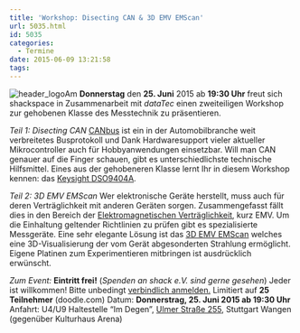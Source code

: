 ```yaml
---
title: 'Workshop: Disecting CAN & 3D EMV EMScan'
url: 5035.html
id: 5035
categories:
  - Termine
date: 2015-06-09 13:21:58
tags:
---
```


![header_logo](https://blog.shackspace.de/wp-content/uploads/2015/06/header_logo.gif)Am **Donnerstag** den **25\. Juni** 2015 ab **19:30 Uhr** freut sich shackspace in Zusammenarbeit mit _dataTec_ einen zweiteiligen Workshop zur gehobenen Klasse des Messtechnik zu präsentieren.

_Teil 1: Disecting CAN_
[CANbus](https://de.wikipedia.org/wiki/Controller_Area_Network) ist ein in der Automobilbranche weit verbreitetes Busprotokoll und Dank Hardwaresupport vieler aktueller Mikrocontroller auch für Hobbyanwendungen einsetzbar. Will man CAN genauer auf die Finger schauen, gibt es unterschiedlichste technische Hilfsmittel. Eines aus der gehobeneren Klasse lernt Ihr in diesem Workshop kennen: das [Keysight DSO9404A](http://www.datatec.de/Keysight-Oszilloskop-DSO9404a.htm).

_Teil 2: 3D EMV EMScan_
Wer elektronische Geräte herstellt, muss auch für deren Verträglichkeit mit anderen Geräten sorgen. Zusammengefasst fällt dies in den Bereich der [Elektromagnetischen Verträglichkeit](https://de.wikipedia.org/wiki/Elektromagnetische_Vertr%C3%A4glichkeit), kurz EMV.
Um die Einhaltung geltender Richtlinien zu prüfen gibt es spezialisierte Messgeräte. Eine sehr elegante Lösung ist das [3D EMV EMScan](http://www.datatec.de/cgi-bin/shop/lshop.cgi?action=showdetail&amp;wkid=143335932514240&amp;ls=d&amp;nc=1433359330-14273&amp;rubnum=&amp;artnum=rfx2-35&amp;file=1&amp;gesamt_zeilen=0Tsuche--emscan) welches eine 3D-Visualisierung der vom Gerät abgesonderten Strahlung ermöglicht.
Eigene Platinen zum Experimentieren mitbringen ist ausdrücklich erwünscht.

_Zum Event:_
**Eintritt frei!** (_Spenden an shack e.V. sind gerne gesehen_) Jeder ist willkommen!
Bitte unbedingt [verbindlich anmelden.](http://doodle.com/9zf6zdxcrhtcv86a) Limitiert auf **25 Teilnehmer** (doodle.com)
Datum: **Donnerstrag, 25\. Juni 2015 **ab** 19:30 Uhr**
Anfahrt: U4/U9 Haltestelle “Im Degen”, [Ulmer Straße 255](https://blog.shackspace.de/?page_id=713), Stuttgart Wangen (gegenüber Kulturhaus Arena)